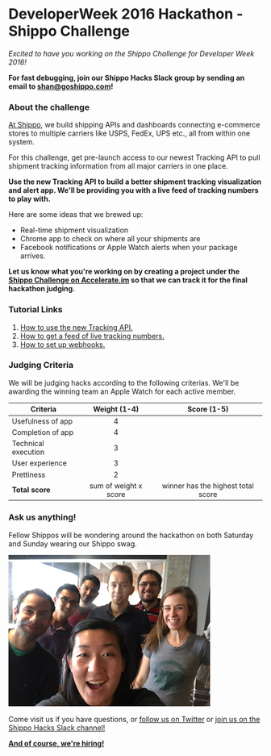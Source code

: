 # DeveloperWeek 2016 Hackathon - Shippo Challenge

*Excited to have you working on the Shippo Challenge for Developer Week 2016!*

**For fast debugging, join our Shippo Hacks Slack group by sending an email to shan@goshippo.com!**

### About the challenge
[At Shippo](https://goshippo.com/), we build shipping APIs and dashboards connecting e-commerce stores to multiple carriers like USPS, FedEx, UPS etc., all from within one system.  

For this challenge, get pre-launch access to our newest Tracking API to pull shipment tracking information from all major carriers in one place. 

**Use the new Tracking API to build a better shipment tracking visualization and alert app. We'll be providing you with a live feed of tracking numbers to play with.**

Here are some ideas that we brewed up:

* Real-time shipment visualization
* Chrome app to check on where all your shipments are
* Facebook notifications or Apple Watch alerts when your package arrives.

**Let us know what you're working on by creating a project under the [Shippo Challenge on Accelerate.im](http://www.accelerate.im/challenges/52) so that we can track it for the final hackathon judging.**


### Tutorial Links
1. [How to use the new Tracking API.](/tracking_api_instruct.md)
2. [How to get a feed of live tracking numbers.](/tracking_numbers.md)
2. [How to set up webhooks.](/webhook_setup.md)

### Judging Criteria
We will be judging hacks according to the following criterias. We'll be awarding the winning team an Apple Watch for each active member.

Criteria | Weight (1-4) | Score (1-5)
------------ | :-------------: | :------------:
Usefulness of app | 4 | 
Completion of app | 4  | 
Technical execution | 3 |
User experience | 3
Prettiness | 2
**Total score** | sum of weight x score | winner has the highest total score


### Ask us anything!
Fellow Shippos will be wondering around the hackathon on both Saturday and Sunday wearing our Shippo swag. 

![Shippo Team](img/shippo-hacks-team.png "Shippo Team")

Come visit us if you have questions, or [follow us on Twitter](https://twitter.com/goshippo) or [join us on the Shippo Hacks Slack channel!](http://goo.gl/forms/KYKhUUWbF5)

**[And of course, we're hiring!](https://goshippo.com/jobs/)**
